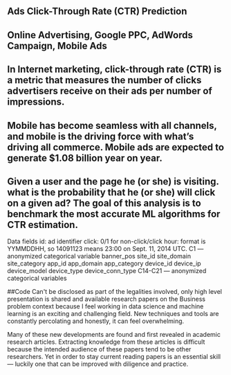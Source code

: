 ## Ads Click-Through Rate (CTR) Prediction

## Online Advertising, Google PPC, AdWords Campaign, Mobile Ads

## In Internet marketing, click-through rate (CTR) is a metric that measures the number of clicks advertisers receive on their ads per number of impressions.

## Mobile has become seamless with all channels, and mobile is the driving force with what’s driving all commerce. Mobile ads are expected to generate $1.08 billion year on year.

## Given a user and the page he (or she) is visiting. what is the probability that he (or she) will click on a given ad? The goal of this analysis is to benchmark the most accurate ML algorithms for CTR estimation.

Data fields
id: ad identifier
click: 0/1 for non-click/click
hour: format is YYMMDDHH, so 14091123 means 23:00 on Sept. 11, 2014 UTC.
C1 — anonymized categorical variable
banner_pos
site_id
site_domain
site_category
app_id
app_domain
app_category
device_id
device_ip
device_model
device_type
device_conn_type
C14-C21 — anonymized categorical variables

##Code Can't be disclosed as part of the legalities involved, only high level presentation is shared and available research papers on the Business problem context because I feel working in data science and machine learning is an exciting and challenging field. New techniques and tools are constantly percolating and honestly, it can feel overwhelming. 

Many of these new developments are found and first revealed in academic research articles. Extracting knowledge from these articles is difficult because the intended audience of these papers tend to be other researchers. Yet in order to stay current reading papers is an essential skill — luckily one that can be improved with diligence and practice.
